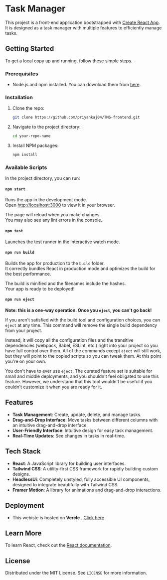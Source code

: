 # Task Manager

This project is a front-end application bootstrapped with [Create React App](https://github.com/facebook/create-react-app). It is designed as a task manager with multiple features to efficiently manage tasks.

## Getting Started

To get a local copy up and running, follow these simple steps.

### Prerequisites

- Node.js and npm installed. You can download them from [here](https://nodejs.org/).

### Installation

1. Clone the repo:
    ```sh
    git clone https://github.com/priyankaj04/TMS-frontend.git
    ```
2. Navigate to the project directory:
    ```sh
    cd your-repo-name
    ```
3. Install NPM packages:
    ```sh
    npm install
    ```

### Available Scripts

In the project directory, you can run:

#### `npm start`

Runs the app in the development mode.\
Open [http://localhost:3000](http://localhost:3000) to view it in your browser.

The page will reload when you make changes.\
You may also see any lint errors in the console.

#### `npm test`

Launches the test runner in the interactive watch mode.

#### `npm run build`

Builds the app for production to the `build` folder.\
It correctly bundles React in production mode and optimizes the build for the best performance.

The build is minified and the filenames include the hashes.\
Your app is ready to be deployed!

#### `npm run eject`

**Note: this is a one-way operation. Once you `eject`, you can't go back!**

If you aren't satisfied with the build tool and configuration choices, you can `eject` at any time. This command will remove the single build dependency from your project.

Instead, it will copy all the configuration files and the transitive dependencies (webpack, Babel, ESLint, etc.) right into your project so you have full control over them. All of the commands except `eject` will still work, but they will point to the copied scripts so you can tweak them. At this point you're on your own.

You don't have to ever use `eject`. The curated feature set is suitable for small and middle deployments, and you shouldn't feel obligated to use this feature. However, we understand that this tool wouldn't be useful if you couldn't customize it when you are ready for it.

## Features

- **Task Management**: Create, update, delete, and manage tasks.
- **Drag-and-Drop Interface**: Move tasks between different columns with an intuitive drag-and-drop interface.
- **User-Friendly Interface**: Intuitive design for easy task management.
- **Real-Time Updates**: See changes in tasks in real-time.

## Tech Stack

- **React**: A JavaScript library for building user interfaces.
- **Tailwind CSS**: A utility-first CSS framework for rapidly building custom designs.
- **HeadlessUi**: Completely unstyled, fully accessible UI components, designed to integrate beautifully with Tailwind CSS.
- **Framer Motion**: A library for animations and drag-and-drop interactions.

## Deployment

- This webiste is hosted on **Vercle** . [Click here](https://tms-frontend-omega.vercel.app/login)

## Learn More

To learn React, check out the [React documentation](https://reactjs.org/).

## License

Distributed under the MIT License. See `LICENSE` for more information.